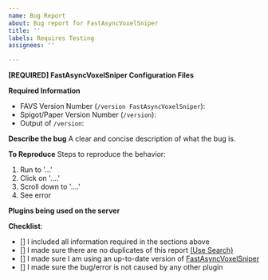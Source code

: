 ```yaml
---
name: Bug Report
about: Bug report for FastAsyncVoxelSniper
title: ''
labels: Requires Testing
assignees: ''

---
```


<!-- ⚠️⚠️ Do Not Delete This! You must follow this template. ⚠️⚠️ -->
<!--- Incomplete reports will be marked as invalid, and closed, with few exceptions.-->

<!--- If you are using 1.14 or 1.15 consider updating to 1.16.4 before raising an issue -->
<!--- The priority lays on 1.16 right now, so issues reported for or 1.15 will be fixed for the 1.16 versions -->

**[REQUIRED] FastAsyncVoxelSniper Configuration Files**
<!--- If you cannot perform the above, we require logs/latest.log; config.yml and config-legacy.yml -->
<!--- Please provide this information by using a paste service such as https://haste.athion.net -->
<!--- If you are unwilling to supply the information we need, we reserve the right to not assist you. Redact IP addresses if you need to. -->

**Required Information**
- FAVS Version Number (`/version FastAsyncVoxelSniper`):
- Spigot/Paper Version Number (`/version`):
- Output of `/version`: 

**Describe the bug**
A clear and concise description of what the bug is.

**To Reproduce**
Steps to reproduce the behavior:
1. Run  to '...'
2. Click on '....'
3. Scroll down to '....'
4. See error

**Plugins being used on the server**
<!--- Optional but recommended - issue "/plugins" in-game or in console and copy/paste the list -->

**Checklist**:
<!--- Make sure you've completed the following steps (put an "X" between of brackets): -->
- [] I included all information required in the sections above
- [] I made sure there are no duplicates of this report [(Use Search)](https://github.com/IntellectualSites/voxel-sniper-flattened/issues?q=is%3Aissue)
- [] I made sure I am using an up-to-date version of [FastAsyncVoxelSniper](https://ci.athion.net/job/FastAsyncVoxelSniper-flattening/)
- [] I made sure the bug/error is not caused by any other plugin
